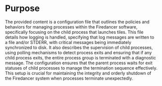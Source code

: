 # Purpose
The provided content is a configuration file that outlines the policies and behaviors for managing processes within the Firedancer software, specifically focusing on the child process that launches tiles. This file details how logging is handled, specifying that log messages are written to a file and/or STDERR, with critical messages being immediately synchronized to disk. It also describes the supervision of child processes, using polling mechanisms to detect process exits and ensuring that if any child process exits, the entire process group is terminated with a diagnostic message. The configuration ensures that the parent process waits for exit statuses of child processes to manage the termination sequence effectively. This setup is crucial for maintaining the integrity and orderly shutdown of the Firedancer system when processes terminate unexpectedly.
